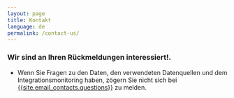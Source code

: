 ```yaml
---
layout: page
title: Kontakt
language: de
permalink: /contact-us/
---
```

### Wir sind an Ihren Rückmeldungen interessiert!.


- Wenn Sie Fragen zu den Daten, den verwendeten Datenquellen und dem Integrationsmonitoring haben, zögern Sie nicht sich bei  [{{site.email_contacts.questions}}](mailto:{{site.email_contacts.questions}}) zu melden.
